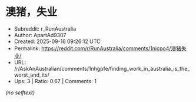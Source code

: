 # 澳猪，失业

- Subreddit: r_RunAustralia
- Author: ApartAd9307
- Created: 2025-09-16 09:26:12 UTC
- Permalink: https://reddit.com/r/RunAustralia/comments/1nicpo4/澳猪失业/
- URL: /r/AskAnAustralian/comments/1nhgpfe/finding_work_in_australia_is_the_worst_and_its/
- Ups: 3 | Ratio: 0.67 | Comments: 1

_(no selftext)_
